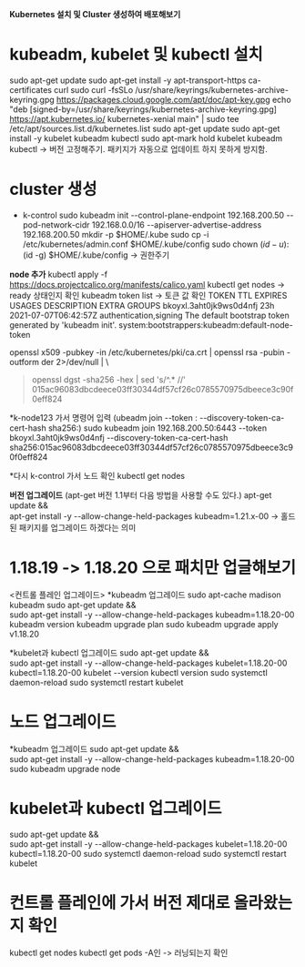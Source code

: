**Kubernetes 설치 및 Cluster 생성하여 배포해보기**
# kubeadm, kubelet 및 kubectl 설치
 sudo apt-get update
 sudo apt-get install -y apt-transport-https ca-certificates curl
 sudo curl -fsSLo /usr/share/keyrings/kubernetes-archive-keyring.gpg https://packages.cloud.google.com/apt/doc/apt-key.gpg
 echo "deb [signed-by=/usr/share/keyrings/kubernetes-archive-keyring.gpg] https://apt.kubernetes.io/ kubernetes-xenial main" | sudo tee /etc/apt/sources.list.d/kubernetes.list
 sudo apt-get update
 sudo apt-get install -y kubelet kubeadm kubectl
 sudo apt-mark hold kubelet kubeadm kubectl            -> 버전 고정해주기. 패키지가 자동으로 업데이트 하지 못하게 방지함.


# cluster 생성
* k-control
sudo kubeadm init --control-plane-endpoint 192.168.200.50 --pod-network-cidr 192.168.0.0/16 --apiserver-advertise-address 192.168.200.50
mkdir -p $HOME/.kube
sudo cp -i /etc/kubernetes/admin.conf $HOME/.kube/config
sudo chown $(id -u):$(id -g) $HOME/.kube/config    -> 권한주기


**node 추가**
kubectl apply -f https://docs.projectcalico.org/manifests/calico.yaml
kubectl get nodes     -> ready 상태인지 확인
kubeadm token list    -> 토큰 값 확인
TOKEN                     TTL         EXPIRES                USAGES                   DESCRIPTION                                                EXTRA GROUPS
bkoyxl.3aht0jk9ws0d4nfj   23h         2021-07-07T06:42:57Z   authentication,signing   The default bootstrap token generated by 'kubeadm init'.   system:bootstrappers:kubeadm:default-node-token

openssl x509 -pubkey -in /etc/kubernetes/pki/ca.crt | openssl rsa -pubin -outform der 2>/dev/null | \
>    openssl dgst -sha256 -hex | sed 's/^.* //'
015ac96083dbcdeece03ff30344df57cf26c0785570975dbeece3c90f0eff824


*k-node123 가서 명령어 입력
(ubeadm join --token <token> <control-plane-host>:<control-plane-port> --discovery-token-ca-cert-hash sha256:<hash>)
sudo kubeadm join 192.168.200.50:6443 --token bkoyxl.3aht0jk9ws0d4nfj --discovery-token-ca-cert-hash sha256:015ac96083dbcdeece03ff30344df57cf26c0785570975dbeece3c90f0eff824 

*다시 k-control 가서 노드 확인
kubectl get nodes
 
  
  
**버전 업그레이드**
(apt-get 버전 1.1부터 다음 방법을 사용할 수도 있다.)
apt-get update && \
apt-get install -y --allow-change-held-packages kubeadm=1.21.x-00  -> 홀드된 패키지를 업그레이드 하겠다는 의미

# 1.18.19 -> 1.18.20 으로 패치만 업글해보기

<컨트롤 플레인 업그레이드>
*kubeadm 업그레이드
sudo apt-cache madison kubeadm
sudo apt-get update && \
sudo apt-get install -y --allow-change-held-packages kubeadm=1.18.20-00
kubeadm version
kubeadm upgrade plan
sudo kubeadm upgrade apply v1.18.20

*kubelet과 kubectl 업그레이드
sudo apt-get update && \
sudo apt-get install -y --allow-change-held-packages kubelet=1.18.20-00 kubectl=1.18.20-00
kubelet --version
kubectl version
sudo systemctl daemon-reload
sudo systemctl restart kubelet


# 노드 업그레이드
*kubeadm 업그레이드
sudo apt-get update && \
sudo apt-get install -y --allow-change-held-packages kubeadm=1.18.20-00
sudo kubeadm upgrade node

# kubelet과 kubectl 업그레이드
sudo apt-get update && \
sudo apt-get install -y --allow-change-held-packages kubelet=1.18.20-00 kubectl=1.18.20-00
sudo systemctl daemon-reload
sudo systemctl restart kubelet


# 컨트롤 플레인에 가서 버전 제대로 올라왔는지 확인
kubectl get nodes
kubectl get pods -A인        -> 러닝되는지 확인

  

 

